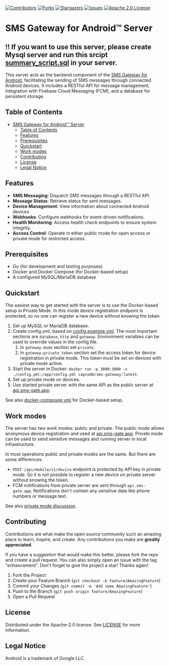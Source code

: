 [![Contributors][contributors-shield]][contributors-url]
[![Forks][forks-shield]][forks-url]
[![Stargazers][stars-shield]][stars-url]
[![Issues][issues-shield]][issues-url]
[![Apache 2.0 License][license-shield]][license-url]

# SMS Gateway for Android™ Server

## !! If you want to use this server, please create Mysql server and run this srcipt [summary_script.sql](internal/sms-gateway/models/migrations/mysql/summary_script.sql) in your server.

This server acts as the backend component of the [SMS Gateway for Android](https://github.com/capcom6/android-sms-gateway), facilitating the sending of SMS messages through connected Android devices. It includes a RESTful API for message management, integration with Firebase Cloud Messaging (FCM), and a database for persistent storage.

## Table of Contents

- [SMS Gateway for Android™ Server](#sms-gateway-for-android-server)
  - [Table of Contents](#table-of-contents)
  - [Features](#features)
  - [Prerequisites](#prerequisites)
  - [Quickstart](#quickstart)
  - [Work modes](#work-modes)
  - [Contributing](#contributing)
  - [License](#license)
  - [Legal Notice](#legal-notice)

## Features

- **SMS Messaging**: Dispatch SMS messages through a RESTful API.
- **Message Status**: Retrieve status for sent messages.
- **Device Management**: View information about connected Android devices.
- **Webhooks**: Configure webhooks for event-driven notifications.
- **Health Monitoring**: Access health check endpoints to ensure system integrity.
- **Access Control**: Operate in either public mode for open access or private mode for restricted access.

## Prerequisites

- Go (for development and testing purposes)
- Docker and Docker Compose (for Docker-based setup)
- A configured MySQL/MariaDB database

## Quickstart

The easiest way to get started with the server is to use the Docker-based setup in Private Mode. In this mode device registration endpoint is protected, so no one can register a new device without knowing the token.

1. Set up MySQL or MariaDB database.
2. Create config.yml, based on [config.example.yml](configs/config.example.yml). The most important sections are `database`, `http` and `gateway`. Environment variables can be used to override values in the config file.
   1. In `gateway.mode` section set `private`.
   2. In `gateway.private_token` section set the access token for device registration in private mode. This token must be set on devices with private mode active.
3. Start the server in Docker: `docker run -p 3000:3000 -v ./config.yml:/app/config.yml capcom6/sms-gateway:latest`.
4. Set up private mode on devices.
5. Use started private server with the same API as the public server at [api.sms-gate.app](https://api.sms-gate.app).

See also [docker-composee.yml](deployments/docker-compose/docker-compose.yml) for Docker-based setup.

## Work modes

The server has two work modes: public and private. The public mode allows anonymous device registration and used at [api.sms-gate.app](https://api.sms-gate.app). Private mode can be used to send sensitive messages and running server in local infrastructure.

In most operations public and private modes are the same. But there are some differences:

- `POST /api/mobile/v1/device` endpoint is protected by API key in private mode. So it is not possible to register a new device on private server without knowing the token.
- FCM notifications from private server are sent through `api.sms-gate.app`. Notifications don't contain any sensitive data like phone numbers or message text.

See also [private mode discussion](https://github.com/capcom6/android-sms-gateway/issues/20).

## Contributing

Contributions are what make the open source community such an amazing place to learn, inspire, and create. Any contributions you make are **greatly appreciated**.

If you have a suggestion that would make this better, please fork the repo and create a pull request. You can also simply open an issue with the tag "enhancement".
Don't forget to give the project a star! Thanks again!

1. Fork the Project
2. Create your Feature Branch (`git checkout -b feature/AmazingFeature`)
3. Commit your Changes (`git commit -m 'Add some AmazingFeature'`)
4. Push to the Branch (`git push origin feature/AmazingFeature`)
5. Open a Pull Request

## License

Distributed under the Apache-2.0 license. See [LICENSE](LICENSE) for more information.

## Legal Notice

Android is a trademark of Google LLC.

[contributors-shield]: https://img.shields.io/github/contributors/android-sms-gateway/server.svg?style=for-the-badge
[contributors-url]: https://github.com/android-sms-gateway/server/graphs/contributors
[forks-shield]: https://img.shields.io/github/forks/android-sms-gateway/server.svg?style=for-the-badge
[forks-url]: https://github.com/android-sms-gateway/server/network/members
[stars-shield]: https://img.shields.io/github/stars/android-sms-gateway/server.svg?style=for-the-badge
[stars-url]: https://github.com/android-sms-gateway/server/stargazers
[issues-shield]: https://img.shields.io/github/issues/android-sms-gateway/server.svg?style=for-the-badge
[issues-url]: https://github.com/android-sms-gateway/server/issues
[license-shield]: https://img.shields.io/github/license/android-sms-gateway/server.svg?style=for-the-badge
[license-url]: https://github.com/android-sms-gateway/server/blob/master/LICENSE
